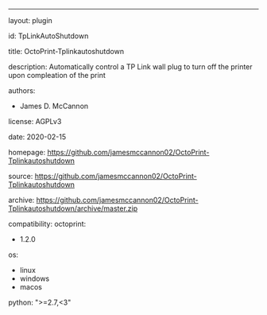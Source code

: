 ---
layout: plugin

id: TpLinkAutoShutdown

title: OctoPrint-Tplinkautoshutdown

description: Automatically control a TP Link wall plug to turn off the printer upon compleation of the print

authors:
- James D. McCannon

license: AGPLv3

date: 2020-02-15

homepage: https://github.com/jamesmccannon02/OctoPrint-Tplinkautoshutdown

source: https://github.com/jamesmccannon02/OctoPrint-Tplinkautoshutdown

archive: https://github.com/jamesmccannon02/OctoPrint-Tplinkautoshutdown/archive/master.zip

compatibility:
  octoprint:
  - 1.2.0

  os:
  - linux
  - windows
  - macos

  python: ">=2.7,<3"
